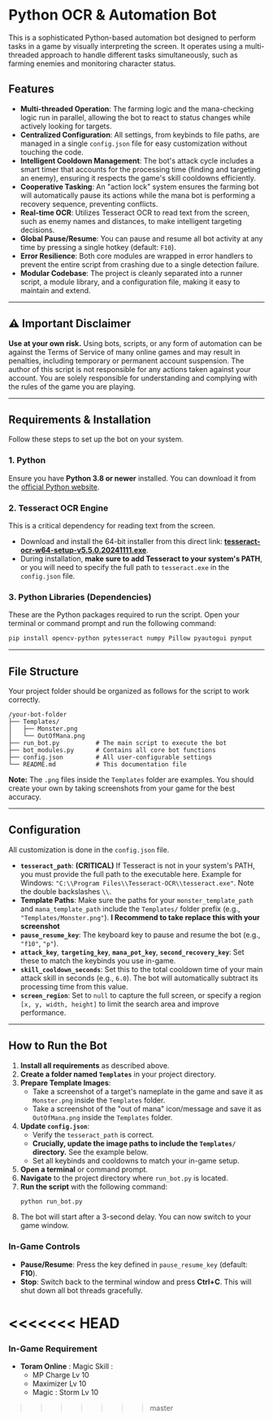
# Python OCR & Automation Bot

This is a sophisticated Python-based automation bot designed to perform tasks in a game by visually interpreting the screen. It operates using a multi-threaded approach to handle different tasks simultaneously, such as farming enemies and monitoring character status.

## Features

-   **Multi-threaded Operation**: The farming logic and the mana-checking logic run in parallel, allowing the bot to react to status changes while actively looking for targets.
-   **Centralized Configuration**: All settings, from keybinds to file paths, are managed in a single `config.json` file for easy customization without touching the code.
-   **Intelligent Cooldown Management**: The bot's attack cycle includes a smart timer that accounts for the processing time (finding and targeting an enemy), ensuring it respects the game's skill cooldowns efficiently.
-   **Cooperative Tasking**: An "action lock" system ensures the farming bot will automatically pause its actions while the mana bot is performing a recovery sequence, preventing conflicts.
-   **Real-time OCR**: Utilizes Tesseract OCR to read text from the screen, such as enemy names and distances, to make intelligent targeting decisions.
-   **Global Pause/Resume**: You can pause and resume all bot activity at any time by pressing a single hotkey (default: `F10`).
-   **Error Resilience**: Both core modules are wrapped in error handlers to prevent the entire script from crashing due to a single detection failure.
-   **Modular Codebase**: The project is cleanly separated into a runner script, a module library, and a configuration file, making it easy to maintain and extend.

---

## ⚠️ Important Disclaimer

**Use at your own risk.** Using bots, scripts, or any form of automation can be against the Terms of Service of many online games and may result in penalties, including temporary or permanent account suspension. The author of this script is not responsible for any actions taken against your account. You are solely responsible for understanding and complying with the rules of the game you are playing.

---

## Requirements & Installation

Follow these steps to set up the bot on your system.

### 1. Python
Ensure you have **Python 3.8 or newer** installed. You can download it from the [official Python website](https://www.python.org/downloads/).

### 2. Tesseract OCR Engine
This is a critical dependency for reading text from the screen.
-   Download and install the 64-bit installer from this direct link: **[tesseract-ocr-w64-setup-v5.5.0.20241111.exe](https://sourceforge.net/projects/tesseract-ocr.mirror/files/5.5.0/tesseract-ocr-w64-setup-5.5.0.20241111.exe/download)**.
-   During installation, **make sure to add Tesseract to your system's PATH**, or you will need to specify the full path to `tesseract.exe` in the `config.json` file.

### 3. Python Libraries (Dependencies)
These are the Python packages required to run the script. Open your terminal or command prompt and run the following command:

```bash
pip install opencv-python pytesseract numpy Pillow pyautogui pynput
```

---

## File Structure

Your project folder should be organized as follows for the script to work correctly.

```
/your-bot-folder
├── Templates/
│   ├── Monster.png
│   └── OutOfMana.png
├── run_bot.py          # The main script to execute the bot
├── bot_modules.py      # Contains all core bot functions
├── config.json         # All user-configurable settings
└── README.md           # This documentation file
```

**Note:** The `.png` files inside the `Templates` folder are examples. You should create your own by taking screenshots from your game for the best accuracy.

---

## Configuration

All customization is done in the `config.json` file.

-   **`tesseract_path`**: **(CRITICAL)** If Tesseract is not in your system's PATH, you must provide the full path to the executable here. Example for Windows: `"C:\\Program Files\\Tesseract-OCR\\tesseract.exe"`. Note the double backslashes `\\`.
-   **Template Paths**: Make sure the paths for your `monster_template_path` and `mana_template_path` include the `Templates/` folder prefix (e.g., `"Templates/Monster.png"`). **I Recommend to take replace this with your screenshot**
-   **`pause_resume_key`**: The keyboard key to pause and resume the bot (e.g., `"f10"`, `"p"`).
-   **`attack_key`**, **`targeting_key`**, **`mana_pot_key`**, **`second_recovery_key`**: Set these to match the keybinds you use in-game.
-   **`skill_cooldown_seconds`**: Set this to the total cooldown time of your main attack skill in seconds (e.g., `6.0`). The bot will automatically subtract its processing time from this value.
-   **`screen_region`**: Set to `null` to capture the full screen, or specify a region `[x, y, width, height]` to limit the search area and improve performance.

---

## How to Run the Bot

1.  **Install all requirements** as described above.
2.  **Create a folder named `Templates`** in your project directory.
3.  **Prepare Template Images**:
    -   Take a screenshot of a target's nameplate in the game and save it as `Monster.png` inside the `Templates` folder.
    -   Take a screenshot of the "out of mana" icon/message and save it as `OutOfMana.png` inside the `Templates` folder.
4.  **Update `config.json`**:
    -   Verify the `tesseract_path` is correct.
    -   **Crucially, update the image paths to include the `Templates/` directory.** See the example below.
    -   Set all keybinds and cooldowns to match your in-game setup.
5.  **Open a terminal** or command prompt.
6.  **Navigate** to the project directory where `run_bot.py` is located.
7.  **Run the script** with the following command:
    ```bash
    python run_bot.py
    ```
8.  The bot will start after a 3-second delay. You can now switch to your game window.

### In-Game Controls
-   **Pause/Resume**: Press the key defined in `pause_resume_key` (default: **F10**).
-   **Stop**: Switch back to the terminal window and press **Ctrl+C**. This will shut down all bot threads gracefully.

<<<<<<< HEAD
=======
### In-Game Requirement
- **Toram Online** : Magic Skill :
    - MP Charge Lv 10
    - Maximizer Lv 10
    - Magic : Storm Lv 10
>>>>>>> master
